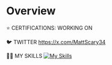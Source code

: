 # Overview

⭐️ CERTIFICATIONS:
WORKING ON

🐦 TWITTER
https://x.com/MattScary34

👨‍🔬 MY SKILLS
[![My Skills](https://skillicons.dev/icons?i=java,cpp,bash,py,linux,aws,azure,redhat,vim,windows,apple,mysql)](https://skillicons.dev)
